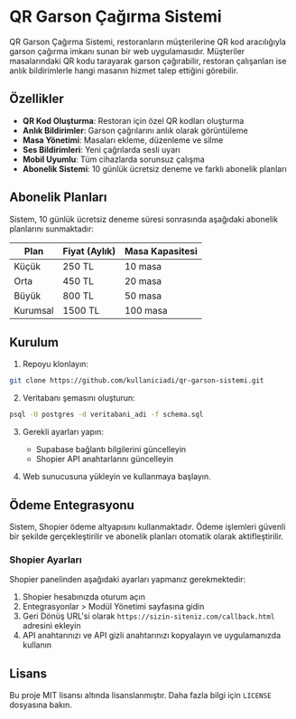 # QR Garson Çağırma Sistemi

QR Garson Çağırma Sistemi, restoranların müşterilerine QR kod aracılığıyla garson çağırma imkanı sunan bir web uygulamasıdır. Müşteriler masalarındaki QR kodu tarayarak garson çağırabilir, restoran çalışanları ise anlık bildirimlerle hangi masanın hizmet talep ettiğini görebilir.

## Özellikler

- **QR Kod Oluşturma**: Restoran için özel QR kodları oluşturma
- **Anlık Bildirimler**: Garson çağrılarını anlık olarak görüntüleme
- **Masa Yönetimi**: Masaları ekleme, düzenleme ve silme
- **Ses Bildirimleri**: Yeni çağrılarda sesli uyarı
- **Mobil Uyumlu**: Tüm cihazlarda sorunsuz çalışma
- **Abonelik Sistemi**: 10 günlük ücretsiz deneme ve farklı abonelik planları

## Abonelik Planları

Sistem, 10 günlük ücretsiz deneme süresi sonrasında aşağıdaki abonelik planlarını sunmaktadır:

| Plan | Fiyat (Aylık) | Masa Kapasitesi |
|------|---------------|-----------------|
| Küçük | 250 TL | 10 masa |
| Orta | 450 TL | 20 masa |
| Büyük | 800 TL | 50 masa |
| Kurumsal | 1500 TL | 100 masa |

## Kurulum

1. Repoyu klonlayın:
```bash
git clone https://github.com/kullaniciadi/qr-garson-sistemi.git
```

2. Veritabanı şemasını oluşturun:
```bash
psql -U postgres -d veritabani_adi -f schema.sql
```

3. Gerekli ayarları yapın:
   - Supabase bağlantı bilgilerini güncelleyin
   - Shopier API anahtarlarını güncelleyin

4. Web sunucusuna yükleyin ve kullanmaya başlayın.

## Ödeme Entegrasyonu

Sistem, Shopier ödeme altyapısını kullanmaktadır. Ödeme işlemleri güvenli bir şekilde gerçekleştirilir ve abonelik planları otomatik olarak aktifleştirilir.

### Shopier Ayarları

Shopier panelinden aşağıdaki ayarları yapmanız gerekmektedir:

1. Shopier hesabınızda oturum açın
2. Entegrasyonlar > Modül Yönetimi sayfasına gidin
3. Geri Dönüş URL'si olarak `https://sizin-siteniz.com/callback.html` adresini ekleyin
4. API anahtarınızı ve API gizli anahtarınızı kopyalayın ve uygulamanızda kullanın

## Lisans

Bu proje MIT lisansı altında lisanslanmıştır. Daha fazla bilgi için `LICENSE` dosyasına bakın. 